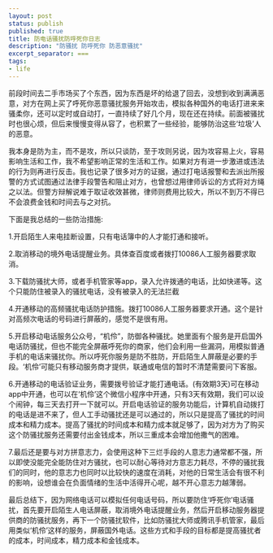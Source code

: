 ```yaml
---
layout: post
status: publish
published: true
title: 防电话骚扰防呼死你日志
description: "防骚扰 防呼死你 防恶意骚扰"
excerpt_separator: ===
tags:
- life
---
```


前段时间去二手市场买了个东西，因为东西是坏的给退了回去，没想到收到满满恶意，对方在网上买了呼死你恶意骚扰服务开始攻击，模拟各种国外的电话打进来来骚柔你，还可以定时或自动打，一直持续了好几个月，现在还在持续。前面被骚扰时也很心烦，但后来慢慢变得从容了，也积累了一些经验，能够防治这些‘垃圾’人的恶意。

我本身是防为主，而不是攻，所以只谈防，至于攻则另说，因为攻容易上火，容易影响生活和工作，我不希望影响正常的生活和工作。如果对方有进一步激进或违法的行为则再进行反击。我也记录了很多对方的证据，通过打电话报警和去派出所报警的方式试图通过法律手段警告和阻止对方，也曾想过用律师诉讼的方式将对方绳之以法。但警方辩解说难于取证收效甚微，律师则费用比较大，所以不到万不得已不会浪费金钱和时间去与之对抗。

下面是我总结的一些防治措施:

1.开启陌生人来电挂断设置，只有电话簿中的人才能打通和接听。

2.取消移动的境外电话提醒业务。具体查百度或者拨打10086人工服务器要求取消。

3.下载防骚扰大师，或者手机管家等app，录入允许拨通的电话，比如快递等。这个只能防住被录入的骚扰电话，没有被录入的无法拦截

4.开通移动的高频骚扰电话防护措施。拨打10086人工服务器要求开通。这个是针对高频次电话的号码进行屏蔽的，感觉不是很有用。

5.开启移动电话服务公众号，“机伶”，防御各种骚扰。她里面有个服务是开启国外电话防骚扰，但也不能完全屏蔽呼死你的商家，他们会利用一些漏洞，用模拟普通手机的电话来骚扰你。所以呼死你服务是防不胜防，开启陌生人屏蔽是必要的手段。‘机伶’可能只有移动服务商才提供，联通或电信的暂时不清楚需要问下客服。

6.开通移动的电话验证业务，需要拨号验证才能打通电话。(有效期3天)可在移动app中开通，也可以在‘机伶’这个微信小程序中开通，只有3天有效期，我们可以设个闹钟，每三天去打开一下就可以。开启电话验证的服务功能后，计算机自动拨打的电话是进不来了，但人工手动骚扰还是可以通过的，所以只是提高了骚扰的时间成本和精力成本。提高了骚扰的时间成本和精力成本就足够了，因为对方为了购买这个防骚扰服务还需要付出金钱成本，所以三重成本会增加他撒气的困难。

7.最后还是要与对方拼意志力，会使用这种下三烂手段的人意志力通常都不强，所以即使没能完全能防住对方骚扰，也可以耐心等待对方意志力耗尽，不停的骚扰我们的同时，他的意志力也同时以比较快的速度在消耗，对他的日常生活会有很不利的影响，设想谁会在负面情绪的生活中活得开心呢，越不开心意志力越薄弱。

最后总结下，因为网络电话可以模拟任何电话号码，所以要防住‘呼死你’电话骚扰，首先要开启陌生人电话屏蔽，取消境外电话提醒业务，然后开启移动服务器提供商的防骚扰服务，再下一个防骚扰软件，比如防骚扰大师或腾讯手机管家，最后用类似‘机伶’这样的服务，屏蔽国外电话。这些方式和手段的目标都是提高骚扰者的成本，时间成本，精力成本和金钱成本。


